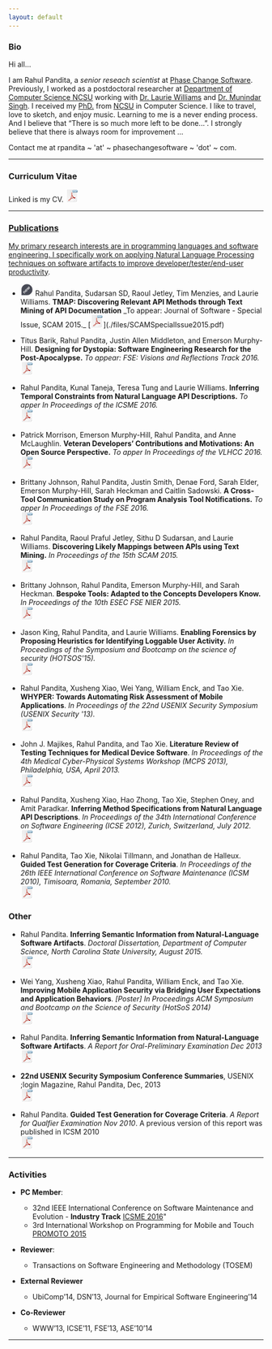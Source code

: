 ```yaml
---
layout: default
---
```


### Bio


Hi all…

I am Rahul Pandita, a _senior reseach scientist_ at [Phase Change Software](http://phasechangesoftware.com/).
Previously, I worked as a postdoctoral researcher at [Department of Computer Science NCSU](http://www.csc.ncsu.edu/) working with [Dr. Laurie Williams](http://collaboration.csc.ncsu.edu/laurie/) and [Dr. Munindar Singh](http://www.csc.ncsu.edu/faculty/mpsingh/).
I received my [PhD.](./files/diploma.pdf) from [NCSU](http://www.csc.ncsu.edu/) in Computer Science.
I like to travel, love to sketch, and enjoy music. Learning to me is a never ending process.
And I believe that “There is so much more left to be done...”. 
I strongly believe that there is always room for improvement ...

Contact me at rpandita ~ 'at' ~ phasechangesoftware ~ 'dot' ~ com.

<hr>

<a name="cv" class="anchor" href="#cv"><span class="octicon octicon-link"></span></a>

### Curriculum Vitae 

Linked is my CV. [<img src="./img/pdf.png" title="CV" width="25" height="25" border="0">](./files/rahulpandita.pdf)

____

<a name="publications" class="anchor" href="#publications"><span class="octicon octicon-link"></span>

### Publications
			
My primary research interests are in programming languages and software engineering.
I specifically work on applying [Natural Language Processing techniques on software artifacts to improve developer/tester/end-user productivity](http://repository.lib.ncsu.edu/ir/bitstream/1840.16/10538/1/etd.pdf).

* <img src="./img/new.png" title="CV" width="25" height="25" border="0"> 
	Rahul Pandita, Sudarsan SD, Raoul Jetley, Tim Menzies, and Laurie Williams.
	<b>TMAP: Discovering Relevant API Methods through Text Mining of API Documentation</b>
	_To appear: Journal of Software - Special Issue, SCAM 2015._   
    [<img src="./img/pdf.png" title="draft" width="25" height="25" border="0">](./files/SCAMSpecialIssue2015.pdf)
    
* Titus Barik, Rahul Pandita, Justin Allen Middleton, and Emerson Murphy-Hill.
	<b>Designing for Dystopia: Software Engineering Research for the Post-Apocalypse.</b>
	_To appear: FSE: Visions and Reflections Track 2016._   
    [<img src="./img/pdf.png" title="draft" width="25" height="25" border="0">](./files/barikFseVar.pdf)

* Rahul Pandita, Kunal Taneja, Teresa Tung and Laurie Williams.
	<b>Inferring Temporal Constraints from Natural Language API Descriptions.</b>
	_To apper In Proceedings of the ICSME 2016._   
	[<img src="./img/pdf.png" title="draft" width="25" height="25" border="0">](./files/panditaICSME2016.pdf)
	
* Patrick Morrison, Emerson Murphy-Hill, Rahul Pandita, and Anne McLaughlin.
	<b>Veteran Developers’ Contributions and Motivations: An Open Source Perspective.</b>
	_To apper In Proceedings of the VLHCC 2016._     
	[<img src="./img/pdf.png" title="draft" width="25" height="25" border="0">](./files/patVLHCC.pdf)
	
* Brittany Johnson, Rahul Pandita, Justin Smith, Denae Ford, Sarah Elder, Emerson Murphy-Hill, Sarah Heckman and Caitlin Sadowski.
	<b>A Cross-Tool Communication Study on Program Analysis Tool Notifications.</b>
	_To apper In Proceedings of the FSE 2016._   
	[<img src="./img/pdf.png" title="draft" width="25" height="25" border="0">](./files/brittanyFSE16.pdf)
	
* Rahul Pandita, Raoul Praful Jetley, Sithu D Sudarsan, and Laurie Williams.
	<b>Discovering Likely Mappings between APIs using Text Mining.</b>
	_In Proceedings of the 15th SCAM 2015._  
	[<img src="./img/pdf.png" title="draft" width="25" height="25" border="0">](./files/scam15.pdf)
	
* Brittany Johnson, Rahul Pandita, Emerson Murphy-Hill, and Sarah Heckman.
	<b>Bespoke Tools: Adapted to the Concepts Developers Know.</b>
	_In Proceedings of the 10th ESEC FSE NIER 2015._  
	[<img src="./img/pdf.png" title="draft" width="25" height="25" border="0">](./files/brittany12fseNier.pdf)
							
* Jason King, Rahul Pandita, and Laurie Williams.
	<b>Enabling Forensics by Proposing Heuristics for Identifying Loggable User Activity.</b>
	_In Proceedings of the Symposium and Bootcamp on the science of security (HOTSOS'15)._  
	[<img src="./img/pdf.png" title="draft" width="25" height="25" border="0">](./files/king15hotsos.pdf)
							
* Rahul Pandita, Xusheng Xiao, Wei Yang, William Enck, and Tao Xie.
	<b>WHYPER: Towards Automating Risk Assessment of Mobile Applications</b>.
	_In Proceedings of the 22nd USENIX Security Symposium (USENIX Security '13)._  
	[<img src="./img/pdf.png" title="draft" width="25" height="25" border="0">](./files/usenix13.pdf)

* John J. Majikes, Rahul Pandita, and Tao Xie.
	<b> Literature Review of Testing Techniques for Medical Device Software</b>.
	_In Proceedings of the 4th Medical Cyber-Physical Systems Workshop (MCPS 2013), Philadelphia, USA, April 2013._  
	[<img src="./img/pdf.png" title="draft" width="25" height="25" border="0">](./files/majikesLitReview.pdf)

* Rahul Pandita, Xusheng Xiao, Hao Zhong, Tao Xie, Stephen Oney, and Amit Paradkar.
	<b>Inferring Method Specifications from Natural Language API Descriptions</b>.
	_In Proceedings of the 34th International Conference on Software Engineering (ICSE 2012), Zurich, Switzerland, July 2012._  
	[<img src="./img/pdf.png" title="draft" width="25" height="25" border="0">](./files/icse12.pdf)

* Rahul Pandita, Tao Xie, Nikolai Tillmann, and Jonathan de Halleux.
	<b>Guided Test Generation for Coverage Criteria</b>.
	_In Proceedings of the 26th IEEE International Conference on Software Maintenance (ICSM 2010), Timisoara, Romania, September 2010._  
	[<img src="./img/pdf.png" title="draft" width="25" height="25" border="0">](./files/icsm10.pdf")
	
### Other

* Rahul Pandita.
	<b>Inferring Semantic Information from Natural-Language Software Artifacts</b>.
	_Doctoral Dissertation, Department of Computer Science, North Carolina State University, August 2015._  
	[<img src="./img/pdf.png" title="draft" width="25" height="25" border="0">](http://repository.lib.ncsu.edu/ir/bitstream/1840.16/10538/1/etd.pdf)

* Wei Yang, Xusheng Xiao, Rahul Pandita, William Enck, and Tao Xie.
	<b>Improving Mobile Application Security via Bridging User Expectations and Application Behaviors</b>.
	_[Poster] In Proceedings ACM Symposium and Bootcamp on the Science of Security (HotSoS 2014)_  
	[<img src="./img/pdf.png" title="draft" width="25" height="25" border="0">](./files/hotsos14poster.pdf)

* Rahul Pandita.
	<b>Inferring Semantic Information from Natural-Language Software Artifacts</b>.
	_A Report for Oral-Preliminary Examination Dec 2013_  
	[<img src="./img/pdf.png" title="draft" width="25" height="25" border="0">](./files/Prelim_Report.pdf)

* <b>22nd USENIX Security Symposium Conference Summaries</b>,
	USENIX ;login Magazine, Rahul Pandita, Dec, 2013  
	[<img src="./img/pdf.png" title="draft" width="25" height="25" border="0">](https://www.usenix.org/system/files/login/articles/1312_sec13.pdf)

* Rahul Pandita.
	<b>Guided Test Generation for Coverage Criteria</b>.
	_A Report for Qualfier Examination Nov 2010_. A previous version of this report was published in ICSM 2010  
	[<img src="./img/pdf.png" title="draft" width="25" height="25" border="0">](./files/Prelim_Report.pdf")

____

<a name="activites" class="anchor" href="#activites"><span class="octicon octicon-link"></span></a>
				
### Activities

* <b>PC Member</b>: 
	* 32nd IEEE International Conference on Software Maintenance and Evolution -
		<b>Industry Track</b>
		[ICSME 2016](http://icsme2016.github.io/team/program-committee.html)"
	* 3rd International Workshop on Programming for Mobile and Touch 
		[PROMOTO 2015](http://www.promoto2015.org)

* <b>Reviewer</b>: 
	* Transactions on Software Engineering and Methodology (TOSEM)

* <b>External Reviewer</b>
	* UbiComp’14, DSN’13, Journal for Empirical Software Engineering’14

* <b>Co-Reviewer</b>
	* WWW’13, ICSE’11, FSE’13, ASE’10’14

____

